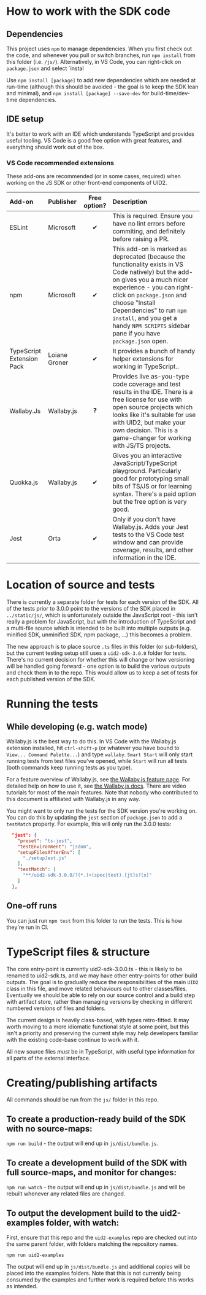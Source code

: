 # How to work with the SDK code

## Dependencies

This project uses `npm` to manage dependencies. When you first check out the code, and whenever you pull or switch branches, run `npm install` from this folder (i.e. `/js/`). Alternatively, in VS Code, you can right-click on `package.json` and select `instal

Use `npm install [package]` to add new dependencies which are needed at run-time (although this should be avoided - the goal is to keep the SDK lean and minimal), and `npm install [package] --save-dev` for build-time/dev-time dependencies.

## IDE setup

It's better to work with an IDE which understands TypeScript and provides useful tooling. VS Code is a good free option with great features, and everything should work out of the box.

### VS Code recommended extensions

These add-ons are recommended (or in some cases, required) when working on the JS SDK or other front-end components of UID2.

| Add-on | Publisher | Free option? | Description |
| :----- | :-------- | :----------: | :---------- |
| ESLint | Microsoft | ✔ | This is required. Ensure you have no lint errors before commiting, and definitely before raising a PR.
| npm | Microsoft | ✔ | This add-on is marked as deprecated (because the functionality exists in VS Code natively) but the add-on gives you a much nicer experience - you can right-click on `package.json` and choose "Install Dependencies" to run `npm install`, and you get a handy `NPM SCRIPTS` sidebar pane if you have `package.json` open. |
| TypeScript Extension Pack | Loiane Groner | ✔ | It provides a bunch of handy helper extensions for working in TypeScript.. |
| Wallaby.Js | Wallaby.js | ❓ | Provides live as-you-type code coverage and test results in the IDE. There is a free license for use with open source projects which looks like it's suitable for use with UID2, but make your own decision. This is a game-changer for working with JS/TS projects. |
| Quokka.js | Wallaby.js | ✔ | Gives you an interactive JavaScript/TypeScript playground. Particularly good for prototyping small bits of TS/JS or for learning syntax. There's a paid option but the free option is very good. |
| Jest | Orta | ✔ | Only if you don't have Wallaby.js. Adds your Jest tests to the VS Code test window and can provide coverage, results, and other information in the IDE. |

# Location of source and tests

There is currently a separate folder for tests for each version of the SDK. All of the tests prior to 3.0.0 point to the versions of the SDK placed in `../static/js/`, which is unfortunately outside the JavaScript root - this isn't really a problem for JavaScript, but with the introduction of TypeScript and a multi-file source which is intended to be built into multiple outputs (e.g. minified SDK, unminified SDK, npm package, ...) this becomes a problem.

The new approach is to place source `.ts` files in this folder (or sub-folders), but the current testing setup still uses a `uid2-sdk-3.0.0` folder for tests. There's no current decision for whether this will change or how versioning will be handled going forward - one option is to build the various outputs and check them in to the repo. This would allow us to keep a set of tests for each published version of the SDK.

# Running the tests

## While developing (e.g. watch mode)

Wallaby.js is the best way to do this. In VS Code with the Wallaby.js extension installed, hit `ctrl-shift-p` (or whatever you have bound to `View... Command Palette...`) and type `wallaby`. `Smart Start` will only start running tests from test files you've opened, while `Start` will run all tests (both commands keep running tests as you type).

For a feature overview of Wallaby.js, see [the Wallaby.js feature page](https://wallabyjs.com/#features). For detailed help on how to use it, see [the Wallaby.js docs](https://wallabyjs.com/docs/). There are video tutorials for most of the main features. Note that nobody who contributed to this document is affiliated with Wallaby.js in any way.

You might want to only run the tests for the SDK version you're working on. You can do this by updating the `jest` section of `package.json` to add a `testMatch` property. For example, this will only run the 3.0.0 tests:

```json
  "jest": {
    "preset": "ts-jest",
    "testEnvironment": "jsdom",
    "setupFilesAfterEnv": [
      "./setupJest.js"
    ],
    "testMatch": [
      "**/uid2-sdk-3.0.0/?(*.)+(spec|test).[jt]s?(x)"
    ]
  },
```

## One-off runs

You can just run `npm test` from this folder to run the tests. This is how they're run in CI.

# TypeScript files & structure

The core entry-point is currently uid2-sdk-3.0.0.ts - this is likely to be renamed to uid2-sdk.ts, and we may have other entry-points for other build outputs. The goal is to gradually reduce the responsibilities of the main `UID2` class in this file, and move related behaviours out to other classes/files. Eventually we should be able to rely on our source control and a build step with artifact store, rather than managing versions by checking in different numbered versions of files and folders.

The current design is heavily class-based, with types retro-fitted. It may worth moving to a more idiomatic functional style at some point, but this isn't a priority and preserving the current style may help developers familiar with the existing code-base continue to work with it.

All new source files _must_ be in TypeScript, with useful type information for all parts of the external interface.

# Creating/publishing artifacts

All commands should be run from the `js/` folder in this repo.

## To create a production-ready build of the SDK with no source-maps:

`npm run build` - the output will end up in `js/dist/bundle.js`.

## To create a development build of the SDK with full source-maps, and monitor for changes:

`npm run watch` - the output will end up in `js/dist/bundle.js` and will be rebuilt whenever any related files are changed.

## To output the development build to the uid2-examples folder, with watch:

First, ensure that this repo and the `uid2-examples` repo are checked out into the same parent folder, with folders matching the repository names.

`npm run uid2-examples`

The output will end up in `js/dist/bundle.js` and additional copies will be placed into the examples folders. Note that this is not currently being consumed by the examples and further work is required before this works as intended.
